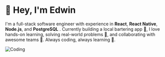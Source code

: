# 👋 Hey, I'm Edwin

I'm a full-stack software engineer with experience in **React**, **React Native**, **Node.js**, and **PostgreSQL** . Currently building a local bartering app 🔄, I love hands-on learning, solving real-world problems 🧠, and collaborating with awesome teams 🤝. Always coding, always learning 🚀.

![Coding](https://media.giphy.com/media/2zV6pYBlMZa2M/giphy.gif)
